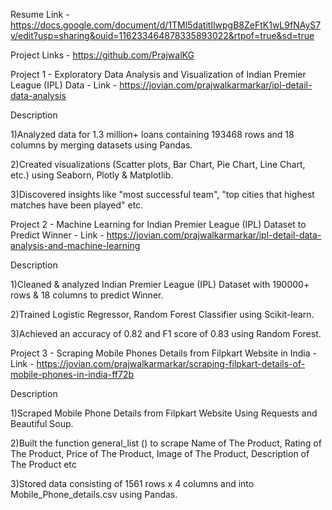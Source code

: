 Resume Link - https://docs.google.com/document/d/1TMl5datitIlwpgB8ZeFtK1wL9fNAyS7v/edit?usp=sharing&ouid=116233464878335893022&rtpof=true&sd=true

Project Links - https://github.com/PrajwalKG

Project 1 - Exploratory Data Analysis and Visualization of Indian Premier League (IPL) Data - Link - https://jovian.com/prajwalkarmarkar/ipl-detail-data-analysis

Description

1)Analyzed data for 1.3 million+ loans containing 193468 rows and 18 columns by merging datasets using Pandas.

2)Created visualizations (Scatter plots, Bar Chart, Pie Chart, Line Chart, etc.) using Seaborn, Plotly & Matplotlib.

3)Discovered insights like "most successful team", "top cities that highest matches have been played" etc.

Project 2 - Machine Learning for Indian Premier League (IPL) Dataset to Predict Winner - Link - https://jovian.com/prajwalkarmarkar/ipl-detail-data-analysis-and-machine-learning

Description

1)Cleaned & analyzed Indian Premier League (IPL) Dataset with 190000+ rows & 18 columns to predict Winner.

2)Trained Logistic Regressor, Random Forest Classifier using Scikit-learn.

3)Achieved an accuracy of 0.82 and F1 score of 0.83 using Random Forest.

Project 3 - Scraping Mobile Phones Details from Filpkart Website in India - Link - https://jovian.com/prajwalkarmarkar/scraping-filpkart-details-of-mobile-phones-in-india-ff72b

Description

1)Scraped Mobile Phone Details from Filpkart Website Using Requests and Beautiful Soup.

2)Built the function general_list () to scrape Name of The Product, Rating of The Product, Price of The Product, Image of The Product, Description of The Product etc

3)Stored data consisting of 1561 rows x 4 columns and into Mobile_Phone_details.csv using Pandas.

